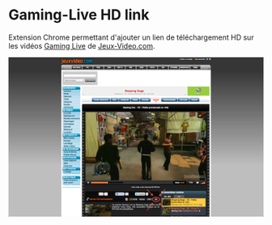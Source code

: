 Gaming-Live HD link
===================

Extension Chrome permettant d'ajouter un lien de téléchargement HD sur les vidéos [Gaming Live](http://www.jeuxvideo.com/gaming-live/) de [Jeux-Video.com](http://www.jeuxvideo.com/).

![Lien de téléchargement HD à côté du lien standard](/chrome/capture.png "Gaming Live sur Jeux-Video.com")
